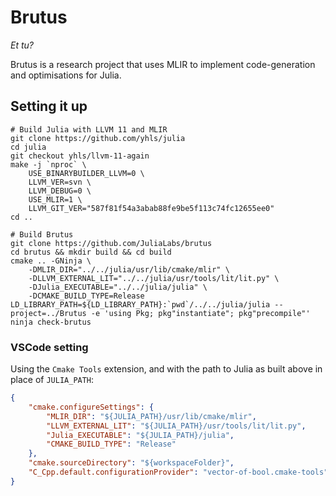 Brutus
======
*Et tu?*

Brutus is a research project that uses MLIR to implement code-generation and
optimisations for Julia.


## Setting it up

```
# Build Julia with LLVM 11 and MLIR
git clone https://github.com/yhls/julia
cd julia
git checkout yhls/llvm-11-again
make -j `nproc` \
    USE_BINARYBUILDER_LLVM=0 \
    LLVM_VER=svn \
    LLVM_DEBUG=0 \
    USE_MLIR=1 \
    LLVM_GIT_VER="587f81f54a3abab88fe9be5f113c74fc12655ee0"
cd ..

# Build Brutus
git clone https://github.com/JuliaLabs/brutus
cd brutus && mkdir build && cd build
cmake .. -GNinja \
    -DMLIR_DIR="../../julia/usr/lib/cmake/mlir" \
    -DLLVM_EXTERNAL_LIT="../../julia/usr/tools/lit/lit.py" \
    -DJulia_EXECUTABLE="../../julia/julia" \
    -DCMAKE_BUILD_TYPE=Release
LD_LIBRARY_PATH=${LD_LIBRARY_PATH}:`pwd`/../../julia/julia --project=../Brutus -e 'using Pkg; pkg"instantiate"; pkg"precompile"'
ninja check-brutus
```


### VSCode setting
Using the `Cmake Tools` extension, and with the path to Julia as built above in
place of `JULIA_PATH`:
```json
{
    "cmake.configureSettings": {
        "MLIR_DIR": "${JULIA_PATH}/usr/lib/cmake/mlir",
        "LLVM_EXTERNAL_LIT": "${JULIA_PATH}/usr/tools/lit/lit.py",
        "Julia_EXECUTABLE": "${JULIA_PATH}/julia",
        "CMAKE_BUILD_TYPE": "Release"
    },
    "cmake.sourceDirectory": "${workspaceFolder}",
    "C_Cpp.default.configurationProvider": "vector-of-bool.cmake-tools"
}
```
